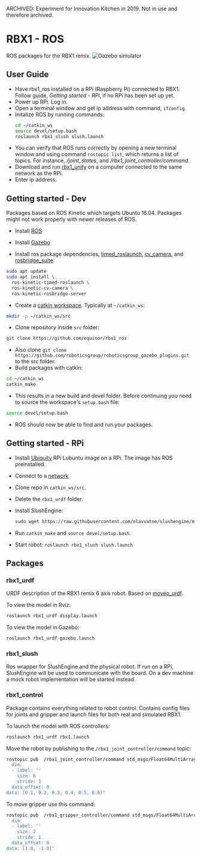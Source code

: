 ARCHIVED: Experiment for Innovation Kitchen in 2019. Not in use and therefore archived.

# RBX1 - ROS
ROS packages for the RBX1 remix.
![Gazebo simulator](../assets/gazebo.png?raw=true)

## User Guide
* Have rbx1_ros installed on a RPi (Raspberry Pi) connected to RBX1. Follow guide, *Getting started - RPi*, if no RPi has been set up yet.
* Power up RPi. Log in.
* Open a terminal window and get ip address with command, `ifconfig`.
* Initalize ROS by running commands: 
  ```sh
  cd ~/catkin_ws
  source devel/setup.bash
  roslaunch rbx1_slush slush.launch
  ```
* You can verify that ROS runs correctly by opening a new terminal window and using command `rostopic list`, which returns a list of topics. For instance, */joint_states*, and */rbx1_joint_controller/command*.
* Download and run [rbx1_unity](https://github.com/equinor/rbx1_unity/releases) on a computer connected to the same network as the RPi.
* Enter ip address.


## Getting started - Dev
Packages based on ROS Kinetic which targets Ubuntu 16.04. Packages might not work properly with newer releases of ROS.

* Install [ROS](http://wiki.ros.org/kinetic/Installation/Ubuntu)

* Install [Gazebo](http://gazebosim.org/tutorials?tut=install_ubuntu)

* Install ros package dependencies, [timed_roslaunch](http://wiki.ros.org/timed_roslaunch), [cv_camera](http://wiki.ros.org/cv_camera), and [rosbridge_suite](http://wiki.ros.org/rosbridge_suite):
```sh
sudo apt update
sudo apt install \
  ros-kinetic-timed-roslaunch \
  ros-kinetic-cv-camera \
  ros-kinetic-rosbridge-server
```

* Create a [catkin workspace](http://wiki.ros.org/catkin/Tutorials/create_a_workspace). Typically at `~/catkin_ws`:
```sh
mkdir -p ~/catkin_ws/src
```

* Clone repository inside `src` folder:
```sh
git clone https://github.com/equinor/rbx1_ros
```

* Also clone `git clone https://github.com/roboticsgroup/roboticsgroup_gazebo_plugins.git` to the src folder.
* Build packages with catkin:
```sh
cd ~/catkin_ws
catkin_make
```

* This results in a new build and devel folder. Before continuing you need to source the workspace's `setup.bash` file:
```sh
source devel/setup.bash
```

* ROS should now be able to find and run your packages.



## Getting started - RPi
* Install [Ubiquity](https://downloads.ubiquityrobotics.com) RPi Lubuntu image on a RPi. The image has ROS preinstalled.
* Connect to a [network](./pi-network-configuraton.md)
* Clone repo in `catkin_ws/src`.
* Delete the `rbx1_urdf` folder.
* Install SlushEngine:
  ```sh
  sudo wget https://raw.githubusercontent.com/olavvatne/slushengine/master/install.pl -O - | perl
  ```

* Run `catkin_make` and `source devel/setup.bash`.
* Start robot: `roslaunch rbx1_slush slush.launch`



## Packages
### rbx1_urdf
URDF description of the RBX1 remix 6 axis robot. Based on [moveo_urdf](https://github.com/jesseweisberg/moveo_ros/tree/master/moveo_urdf).

To view the model in Rviz:
```sh
roslaunch rbx1_urdf display.launch
```

To view the model in Gazebo:
```sh
roslaunch rbx1_urdf gazebo.launch
```

### rbx1_slush
Ros wrapper for SlushEngine and the physical robot. If run on a RPi, SlushEngine will be used to communicate with the board. On a dev machine a mock robot implementation will be started instead.


### rbx1_control
Package contains everything related to robot control. Contains config files for joints and gripper and launch files for both real and simulated RBX1.

To launch the model with ROS controllers:
```sh
roslaunch rbx1_urdf rbx1.launch
```

Move the robot by publishing to the `/rbx1_joint_controller/command` topic:
```sh
rostopic pub  /rbx1_joint_controller/command std_msgs/Float64MultiArray "layout:
  dim:
  - label: ''
    size: 6
    stride: 1
  data_offset: 0
data: [0.1, 0.2, 0.3, 0.4, 0.5, 0.6]"
```

To move gripper use this command:
```sh
rostopic pub  /rbx1_gripper_controller/command std_msgs/Float64MultiArray "layout:
  dim:
  - label: ''
    size: 2
    stride: 1
  data_offset: 0
data: [1.0, -1.0]"
```

